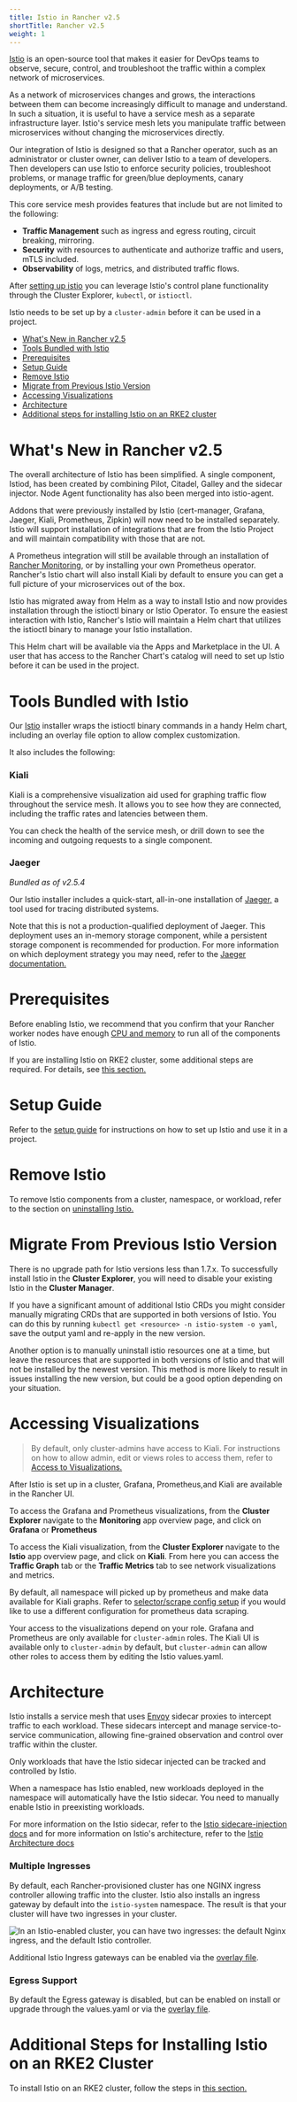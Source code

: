 ```yaml
---
title: Istio in Rancher v2.5
shortTitle: Rancher v2.5
weight: 1
---
```


[Istio](https://istio.io/) is an open-source tool that makes it easier for DevOps teams to observe, secure, control, and troubleshoot the traffic within a complex network of microservices.

As a network of microservices changes and grows, the interactions between them can become increasingly difficult to manage and understand. In such a situation, it is useful to have a service mesh as a separate infrastructure layer. Istio's service mesh lets you manipulate traffic between microservices without changing the microservices directly.

Our integration of Istio is designed so that a Rancher operator, such as an administrator or cluster owner, can deliver Istio to a team of developers. Then developers can use Istio to enforce security policies, troubleshoot problems, or manage traffic for green/blue deployments, canary deployments, or A/B testing.

This core service mesh provides features that include but are not limited to the following:

- **Traffic Management** such as ingress and egress routing, circuit breaking, mirroring.
- **Security** with resources to authenticate and authorize traffic and users, mTLS included.
- **Observability** of logs, metrics, and distributed traffic flows.

After [setting up istio]({{<baseurl>}}/rancher/v2.x/en/cluster-admin/tools/istio/setup) you can leverage Istio's control plane functionality through the Cluster Explorer, `kubectl`, or `istioctl`.

Istio needs to be set up by a `cluster-admin` before it can be used in a project.

- [What's New in Rancher v2.5](#what-s-new-in-rancher-v2-5)
- [Tools Bundled with Istio](#tools-bundled-with-istio)
- [Prerequisites](#prerequisites)
- [Setup Guide](#setup-guide)
- [Remove Istio](#remove-istio)
- [Migrate from Previous Istio Version](#migrate-from-previous-istio-version)
- [Accessing Visualizations](#accessing-visualizations)
- [Architecture](#architecture)
- [Additional steps for installing Istio on an RKE2 cluster](#additional-steps-for-installing-istio-on-an-rke2-cluster)

# What's New in Rancher v2.5

The overall architecture of Istio has been simplified. A single component, Istiod, has been created by combining Pilot, Citadel, Galley and the sidecar injector. Node Agent functionality has also been merged into istio-agent.

Addons that were previously installed by Istio (cert-manager, Grafana, Jaeger, Kiali, Prometheus, Zipkin) will now need to be installed separately. Istio will support installation of integrations that are from the Istio Project and will maintain compatibility with those that are not.

A Prometheus integration will still be available through an installation of [Rancher Monitoring]({{<baseurl>}}/rancher/v2.x/en/monitoring-alerting/), or by installing your own Prometheus operator. Rancher's Istio chart will also install Kiali by default to ensure you can get a full picture of your microservices out of the box.

Istio has migrated away from Helm as a way to install Istio and now provides installation through the istioctl binary or Istio Operator. To ensure the easiest interaction with Istio, Rancher's Istio will maintain a Helm chart that utilizes the istioctl binary to manage your Istio installation.

This Helm chart will be available via the Apps and Marketplace in the UI. A user that has access to the Rancher Chart's catalog will need to set up Istio before it can be used in the project.

# Tools Bundled with Istio

Our [Istio](https://istio.io/) installer wraps the istioctl binary commands in a handy Helm chart, including an overlay file option to allow complex customization. 

It also includes the following:

### Kiali

Kiali is a comprehensive visualization aid used for graphing traffic flow throughout the service mesh. It allows you to see how they are connected, including the traffic rates and latencies between them. 

You can check the health of the service mesh, or drill down to see the incoming and outgoing requests to a single component.

### Jaeger

_Bundled as of v2.5.4_

Our Istio installer includes a quick-start, all-in-one installation of [Jaeger,](https://www.jaegertracing.io/) a tool used for tracing distributed systems.

Note that this is not a production-qualified deployment of Jaeger. This deployment uses an in-memory storage component, while a persistent storage component is recommended for production. For more information on which deployment strategy you may need, refer to the [Jaeger documentation.](https://www.jaegertracing.io/docs/latest/operator/#production-strategy)

# Prerequisites

Before enabling Istio, we recommend that you confirm that your Rancher worker nodes have enough [CPU and memory]({{<baseurl>}}/rancher/v2.x/en/cluster-admin/tools/istio/resources) to run all of the components of Istio.

If you are installing Istio on RKE2 cluster, some additional steps are required. For details, see [this section.](#additional-steps-for-installing-istio-on-an-rke2-cluster)

# Setup Guide

Refer to the [setup guide]({{<baseurl>}}/rancher/v2.x/en/cluster-admin/tools/istio/setup) for instructions on how to set up Istio and use it in a project.

# Remove Istio

To remove Istio components from a cluster, namespace, or workload, refer to the section on [uninstalling Istio.]({{<baseurl>}}/rancher/v2.x/en/istio/disabling-istio/)

# Migrate From Previous Istio Version

There is no upgrade path for Istio versions less than 1.7.x. To successfully install Istio in the **Cluster Explorer**, you will need to disable your existing Istio in the **Cluster Manager**.

If you have a significant amount of additional Istio CRDs you might consider manually migrating CRDs that are supported in both versions of Istio. You can do this by running `kubectl get <resource> -n istio-system -o yaml`, save the output yaml and re-apply in the new version. 

Another option is to manually uninstall istio resources one at a time, but leave the resources that are supported in both versions of Istio and that will not be installed by the newest version. This method is more likely to result in issues installing the new version, but could be a good option depending on your situation.

# Accessing Visualizations

> By default, only cluster-admins have access to Kiali. For instructions on how to allow admin, edit or views roles to access them, refer to [Access to Visualizations.]({{<baseurl>}}/rancher/v2.x/en/cluster-admin/tools/istio/rbac/#access-to-visualizations)

After Istio is set up in a cluster, Grafana, Prometheus,and Kiali are available in the Rancher UI. 

To access the Grafana and Prometheus visualizations, from the **Cluster Explorer** navigate to the **Monitoring** app overview page, and click on **Grafana** or **Prometheus**

To access the Kiali visualization, from the **Cluster Explorer** navigate to the **Istio** app overview page, and click on **Kiali**. From here you can access the **Traffic Graph** tab or the **Traffic Metrics** tab to see network visualizations and metrics. 

By default, all namespace will picked up by prometheus and make data available for Kiali graphs. Refer to [selector/scrape config setup]({{<baseurl>}}/rancher/v2.x/en/istio/setup/enable-istio-in-cluster/#selectors-scrape-configs) if you would like to use a different configuration for prometheus data scraping. 

Your access to the visualizations depend on your role. Grafana and Prometheus are only available for `cluster-admin` roles. The Kiali UI is available only to `cluster-admin` by default, but `cluster-admin` can allow other roles to access them by editing the Istio values.yaml.

# Architecture

Istio installs a service mesh that uses [Envoy](https://www.envoyproxy.io/learn/service-mesh) sidecar proxies to intercept traffic to each workload. These sidecars intercept and manage service-to-service communication, allowing fine-grained observation and control over traffic within the cluster.

Only workloads that have the Istio sidecar injected can be tracked and controlled by Istio.

When a namespace has Istio enabled, new workloads deployed in the namespace will automatically have the Istio sidecar. You need to manually enable Istio in preexisting workloads.

For more information on the Istio sidecar, refer to the [Istio sidecare-injection docs](https://istio.io/docs/setup/kubernetes/additional-setup/sidecar-injection/) and for more information on Istio's architecture, refer to the [Istio Architecture docs](https://istio.io/latest/docs/ops/deployment/architecture/)

### Multiple Ingresses

By default, each Rancher-provisioned cluster has one NGINX ingress controller allowing traffic into the cluster. Istio also installs an ingress gateway by default into the `istio-system` namespace.  The result is that your cluster will have two ingresses in your cluster.

![In an Istio-enabled cluster, you can have two ingresses: the default Nginx ingress, and the default Istio controller.]({{<baseurl>}}/img/rancher/istio-ingress.svg)
 
 Additional Istio Ingress gateways can be enabled via the [overlay file]({{<baseurl>}}/rancher/v2.x/en/istio/v2.5/configuration-reference/#overlay-file).

### Egress Support

By default the Egress gateway is disabled, but can be enabled on install or upgrade through the values.yaml or via the [overlay file]({{<baseurl>}}/rancher/v2.x/en/istio/v2.5/configuration-reference/#overlay-file).

# Additional Steps for Installing Istio on an RKE2 Cluster

To install Istio on an RKE2 cluster, follow the steps in [this section.](./setup/enable-istio-in-cluster/rke2)
